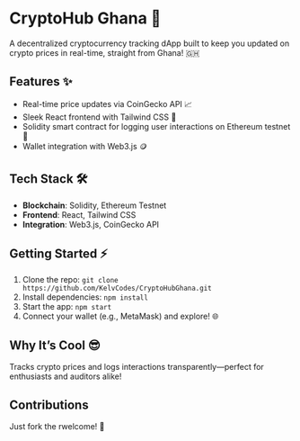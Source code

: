# CryptoHub Ghana 🚀

A decentralized cryptocurrency tracking dApp built to keep you updated on crypto prices in real-time, straight from Ghana! 🇬🇭

## Features ✨
- Real-time price updates via CoinGecko API 📈
- Sleek React frontend with Tailwind CSS 🎨
- Solidity smart contract for logging user interactions on Ethereum testnet 🔗
- Wallet integration with Web3.js 🪙

## Tech Stack 🛠️
- **Blockchain**: Solidity, Ethereum Testnet
- **Frontend**: React, Tailwind CSS
- **Integration**: Web3.js, CoinGecko API

## Getting Started ⚡
1. Clone the repo: `git clone https://github.com/KelvCodes/CryptoHubGhana.git`
2. Install dependencies: `npm install`
3. Start the app: `npm start`
4. Connect your wallet (e.g., MetaMask) and explore! 🌐

## Why It’s Cool 😎
Tracks crypto prices and logs interactions transparently—perfect for enthusiasts and auditors alike!

## Contributions 
Just fork the rwelcome! 🙌
